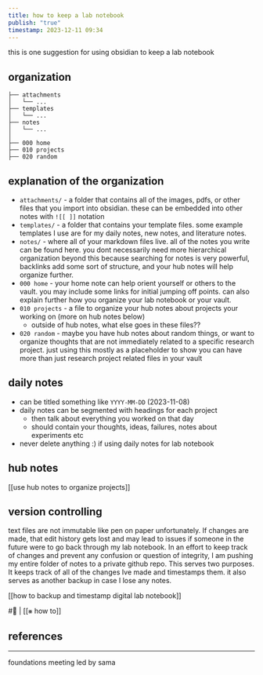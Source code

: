 ```yaml
---
title: how to keep a lab notebook
publish: "true"
timestamp: 2023-12-11 09:34
---
```

this is one suggestion for using obsidian to keep a lab notebook
## organization
```
├── attachments     
│	└── ...
├── templates       
│	└── ...
├── notes           
│	└── ...
│
├── 000 home        					   
├── 010 projects    
├── 020 random
```

## explanation of the organization
- `attachments/` - a folder that contains all of the images, pdfs, or other files that you import into obsidian. these can be embedded into other notes with `![[ ]]` notation
- `templates/` - a folder that contains your template files. some example templates I use are for my daily notes, new notes, and literature notes.
- `notes/` - where all of your markdown files live. all of the notes you write can be found here. you dont necessarily need more hierarchical organization beyond this because searching for notes is very powerful, backlinks add some sort of structure, and your hub notes will help organize further.
- `000 home` - your home note can help orient yourself or others to the vault. you may include some links for initial jumping off points. can also explain further how you organize your lab notebook or your vault.
- `010 projects` - a file to organize your hub notes about projects your working on (more on hub notes below)
	- outside of hub notes, what else goes in these files??
- `020 random` - maybe you have hub notes about random things, or want to organize thoughts that are not immediately related to a specific research project. just using this mostly as a placeholder to show you can have more than just research project related files in your vault

## daily notes
- can be titled something like `YYYY-MM-DD` (2023-11-08)
- daily notes can be segmented with headings for each project
	- then talk about everything you worked on that day
	- should contain your thoughts, ideas, failures, notes about experiments etc
- never delete anything :) if using daily notes for lab notebook
## hub notes
[[use hub notes to organize projects]]
## version controlling
text files are not immutable like pen on paper unfortunately. If changes are made, that edit history gets lost and may lead to issues if someone in the future were to go back through my lab notebook. In an effort to keep track of changes and prevent any confusion or question of integrity, I am pushing my entire folder of notes to a private github repo. This serves two purposes. It keeps track of all of the changes Ive made and timestamps them. it also serves as another backup in case I lose any notes. 

[[how to backup and timestamp digital lab notebook]]

#🐛 | [[⨳ how to]]
## references
---
foundations meeting led by sama